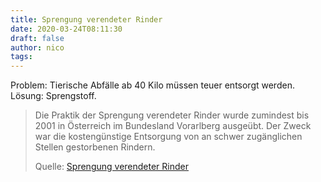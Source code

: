 ```yaml
---
title: Sprengung verendeter Rinder
date: 2020-03-24T08:11:30
draft: false
author: nico
tags: 
---
```


Problem: Tierische Abfälle ab 40 Kilo müssen teuer entsorgt werden.
Lösung: Sprengstoff.

> Die Praktik der Sprengung verendeter Rinder wurde zumindest bis 2001 in
> Österreich im Bundesland Vorarlberg ausgeübt. Der Zweck war die kostengünstige
> Entsorgung von an schwer zugänglichen Stellen gestorbenen Rindern.
>
> Quelle: [Sprengung verendeter Rinder](https://de.wikipedia.org/wiki/Sprengung_verendeter_Rinder)
